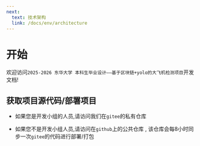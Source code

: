 ```yaml
---
next:
  text: 技术架构
  link: /docs/env/architecture
---
```


# 开始

欢迎访问`2025-2026 东华大学 本科生毕业设计——基于区块链+yolo的大飞机检测项目`开发文档!

## 获取项目源代码/部署项目

- 如果您是开发小组的人员,请访问我们在`gitee`的私有仓库
  <GitCard
  title="东华大学 大飞机项目 - Gitee"
  description="开发组私有仓库，定时同步，稳定部署"
  link="https://gitee.com/chai-xiaoxiexie/large_passenger_aircraft"
  lightSrc="https://gitee.com/favicon.ico"
  darkSrc="https://gitee.com/favicon.ico"
  />


- 如果您不是开发小组人员,请访问在`github`上的公共仓库 , 该仓库会每8小时同步一次`gitee`的代码进行部署/打包
  <GitCard
  title="毕业设计，基于区块链的大飞机检测系统 - GitHub"
  description="公开源码仓库，欢迎 Star 和 Issue"
  link="https://github.com/RidiculousBuffal/Graduation-project"
  darkSrc="/github-mark-white.svg"
  lightSrc="/github-mark.svg"
  />